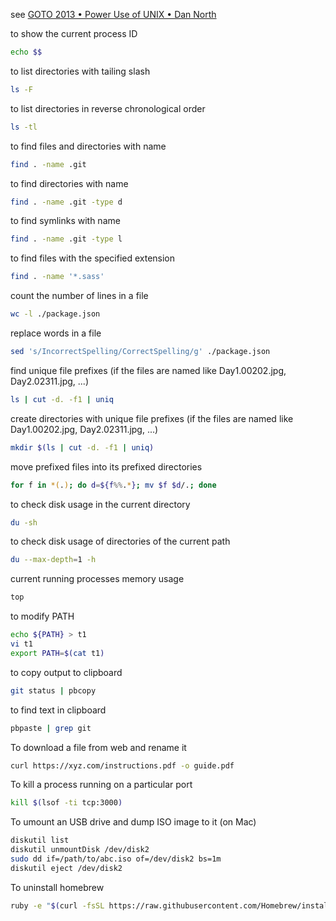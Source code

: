 see [GOTO 2013 • Power Use of UNIX • Dan North](https://www.youtube.com/watch?v=7uwW20odwEk)

to show the current process ID
```sh
echo $$
```

to list directories with tailing slash
```sh
ls -F
```

to list directories in reverse chronological order
```sh
ls -tl
```

to find files and directories with name
```sh
find . -name .git
```

to find directories with name
```sh
find . -name .git -type d
```

to find symlinks with name
```sh
find . -name .git -type l
```

to find files with the specified extension
```sh
find . -name '*.sass'
```

count the number of lines in a file
```sh
wc -l ./package.json
```

replace words in a file
```sh
sed 's/IncorrectSpelling/CorrectSpelling/g' ./package.json
```

find unique file prefixes (if the files are named like Day1.00202.jpg, Day2.02311.jpg, ...)
```sh
ls | cut -d. -f1 | uniq
```

create directories with unique file prefixes (if the files are named like Day1.00202.jpg, Day2.02311.jpg, ...)
```sh
mkdir $(ls | cut -d. -f1 | uniq)
```

move prefixed files into its prefixed directories
```sh
for f in *(.); do d=${f%%.*}; mv $f $d/.; done
```

to check disk usage in the current directory
```sh
du -sh
```

to check disk usage of directories of the current path
```sh
du --max-depth=1 -h
```

current running processes memory usage
```sh
top
```

to modify PATH
```sh
echo ${PATH} > t1
vi t1
export PATH=$(cat t1)
```

to copy output to clipboard
```sh
git status | pbcopy
```

to find text in clipboard
```sh
pbpaste | grep git
```

To download a file from web and rename it
```sh
curl https://xyz.com/instructions.pdf -o guide.pdf
```

To kill a process running on a particular port
```sh
kill $(lsof -ti tcp:3000)
```

To umount an USB drive and dump ISO image to it (on Mac)
```sh
diskutil list
diskutil unmountDisk /dev/disk2
sudo dd if=/path/to/abc.iso of=/dev/disk2 bs=1m
diskutil eject /dev/disk2
```

To uninstall homebrew
```sh
ruby -e "$(curl -fsSL https://raw.githubusercontent.com/Homebrew/install/master/uninstall)"
```
